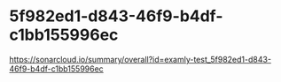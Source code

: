 # 5f982ed1-d843-46f9-b4df-c1bb155996ec
https://sonarcloud.io/summary/overall?id=examly-test_5f982ed1-d843-46f9-b4df-c1bb155996ec
